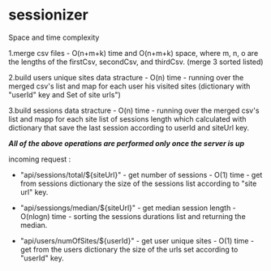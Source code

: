 # sessionizer

Space and time complexity

1.merge csv files - O(n+m+k) time and O(n+m+k) space, where m, n, o are the lengths of the firstCsv, secondCsv, and thirdCsv. (merge 3 sorted listed)

2.build users unique sites data stracture - O(n) time - running over the merged csv's list and map for each user his visited sites (dictionary 
with "userId" key and Set of site urls")

3.build sessions data stracture - O(n) time - running over the merged csv's list and mapp for each site list of sessions length which calculated
with dictionary that save the last session according to userId and siteUrl key. 

***All of the above operations are performed only once the server is up***

incoming request : 

- "api/sessions/total/${siteUrl}" - get number of sessions - O(1) time - get from sessions dictionary the size of the sessions list according to "site url" key.

- "api/sessiongs/median/${siteUrl}" - get median session length - O(nlogn) time - sorting the sessions durations list and returning the median.

- "api/users/numOfSites/${userId}" - get user unique sites - O(1) time - get from the users dictionary the size of the urls set according to "userId" key.

